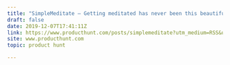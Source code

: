 ```yaml
---
title: "SimpleMeditate — Getting meditated has never been this beautiful"
draft: false
date: 2019-12-07T17:41:11Z
link: https://www.producthunt.com/posts/simplemeditate?utm_medium=RSS&utm_source=hune
site: www.producthunt.com
topic: product hunt  

---
```

